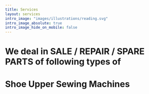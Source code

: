 ```yaml
---
title: Services
layout: services
intro_image: "images/illustrations/reading.svg"
intro_image_absolute: true
intro_image_hide_on_mobile: false
---
```


# We deal in SALE / REPAIR / SPARE PARTS of following types of 
# Shoe Upper Sewing Machines
